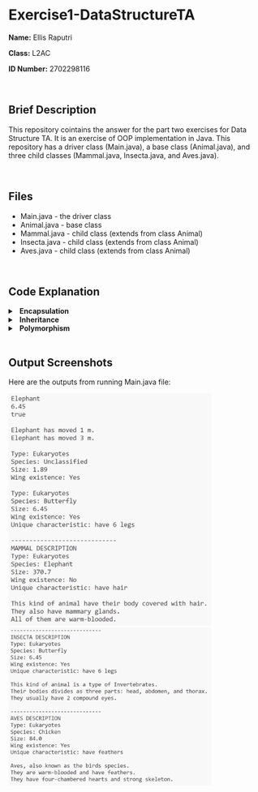 # Exercise1-DataStructureTA

**Name:** Ellis Raputri

**Class:** L2AC

**ID Number:** 2702298116

<br>

## Brief Description
This repository cointains the answer for the part two exercises for Data Structure TA. It is an exercise of OOP implementation in Java. This repository has a driver class (Main.java), a base class (Animal.java), and three child classes (Mammal.java, Insecta.java, and Aves.java).

<br>

## Files
- Main.java - the driver class
- Animal.java - base class
- Mammal.java - child class (extends from class Animal)
- Insecta.java - child class (extends from class Animal)
- Aves.java - child class (extends from class Animal)

<br>

## Code Explanation

<details>
<summary>&ensp;<b>Encapsulation</b></summary>

- The animal class some private attributes, like species, size, and existence of wing. It also has the getter and setter functions for the attributes. So, if the user wants to do something with the attributes, the user has to use the getter and the setter. And, this is the encapsulation part of this code. It prevents user to change or access the attributes directly.

<br>
</details>

<details>
<summary>&ensp;<b>Inheritance</b></summary>

- The inheritance principle can be seen from the children classes that inherits from the Animal class, i.e. Mammal, Insecta, and Aves. These classes inherit some general attributes and methods from the Animal class. So, the attributes and methods inherited can be used directly in the child class (without re-declaring them).

<br>
</details>

<details>
<summary>&ensp;<b>Polymorphism</b></summary>

- There are two types of polymorphism in this code. The first one is function overloading, which can be seen in the move() method in the Animal class. There are two move() method in the class, but it will be executed individually based on the parameter given. Second, we have the function overriding. In every children class, the shortDescription() method will override the shortDescription() method in the base class.

<br>
</details>


<br>

## Output Screenshots

Here are the outputs from running Main.java file:

<img src="screenshots/1.png" alt ="Output(Part 1)" width = "400">

<img src="screenshots/2.png" alt ="Output(Part 2)" width = "400">





 

